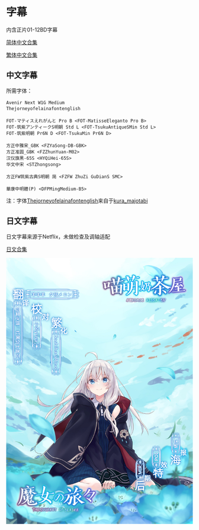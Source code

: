 # 字幕

内含正片01-12BD字幕

[简体中文合集](https://github.com/Nekomoekissaten-SUB/Nekomoekissaten-MIR-Subs/raw/master/Majotabi/Majotabi_BD_CHS.7z)

[繁体中文合集](https://github.com/Nekomoekissaten-SUB/Nekomoekissaten-MIR-Subs/raw/master/Majotabi/Majotabi_BD_CHT.7z)

## 中文字幕

所需字体：
```
Avenir Next W1G Medium
Thejorneyofelainafontenglish

FOT-マティスえれがんと Pro B <FOT-MatisseEleganto Pro B>
FOT-筑紫アンティークS明朝 Std L <FOT-TsukuAntiqueSMin Std L>
FOT-筑紫明朝 Pr6N D <FOT-TsukuMin Pr6N D>

方正中雅宋_GBK <FZYaSong-DB-GBK>
方正准圆_GBK <FZZhunYuan-M02>
汉仪旗黑-65S <HYQiHei-65S>
华文中宋 <STZhongsong>

方正FW筑紫古典S明朝 简 <FZFW ZhuZi GuDianS SMC>

華康中明體(P) <DFPMingMedium-B5>
```

注：字体[Thejorneyofelainafontenglish](https://github.com/Nekomoekissaten-SUB/Nekomoekissaten-MIR-Subs/raw/master/Majotabi/Thejorneyofelainafontenglish-Regular.ttf)来自于[kura_majotabi](https://twitter.com/kura_majotabi)

## 日文字幕

日文字幕来源于Netflix，未做检查及调轴适配

[日文合集](https://github.com/Nekomoekissaten-SUB/Nekomoekissaten-MIR-Subs/raw/master/Majotabi/Majotabi_JPN.7z)

![](poster1.jpg)